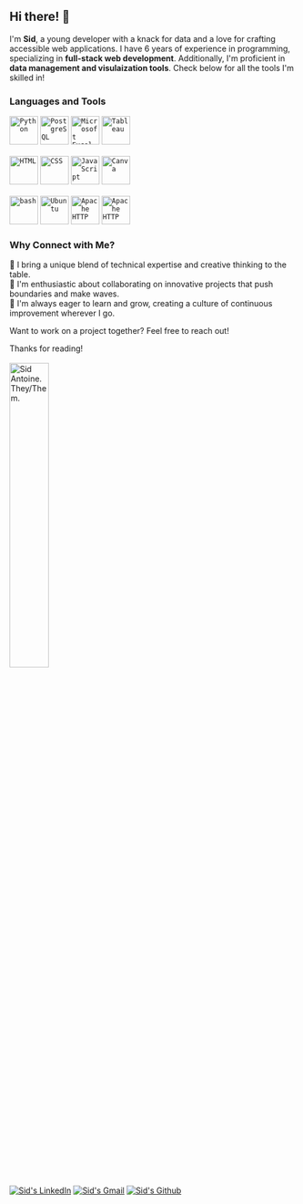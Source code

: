 ## Hi there! 🚀 

I'm **Sid**, a young developer with a knack for data and a love for crafting accessible web applications. I have 6 years of experience in programming, specializing in **full-stack web development**. Additionally, I'm proficient in **data management and visulaization tools**. Check below for all the tools I'm skilled in!

### **Languages and Tools**

<div>
	<code><img width="50" src="https://user-images.githubusercontent.com/25181517/183423507-c056a6f9-1ba8-4312-a350-19bcbc5a8697.png" alt="Python" title="Python"/></code>
	<code><img width="50" src="https://upload.wikimedia.org/wikipedia/commons/thumb/2/29/Postgresql_elephant.svg/640px-Postgresql_elephant.svg.png" alt="PostgreSQL" title="PostgreSQL"/></code>
  <code><img width="50" src="https://upload.wikimedia.org/wikipedia/commons/thumb/3/34/Microsoft_Office_Excel_%282019%E2%80%93present%29.svg/1101px-Microsoft_Office_Excel_%282019%E2%80%93present%29.svg.png" alt="Microsoft Excel" title="Microsoft Excel" /></code>
  <code><img width="50" src="https://cdn.worldvectorlogo.com/logos/tableau-software.svg" alt="Tableau" title="Tableau" /></code>
</div>
<br />
<div>
  <code><img width="50" src="https://user-images.githubusercontent.com/25181517/192158954-f88b5814-d510-4564-b285-dff7d6400dad.png" alt="HTML" title="HTML"/></code>
	<code><img width="50" src="https://user-images.githubusercontent.com/25181517/183898674-75a4a1b1-f960-4ea9-abcb-637170a00a75.png" alt="CSS" title="CSS"/></code>
	<code><img width="50" src="https://user-images.githubusercontent.com/25181517/117447155-6a868a00-af3d-11eb-9cfe-245df15c9f3f.png" alt="JavaScript" title="JavaScript"/></code>
	<code><img width="50" src="https://github-production-user-asset-6210df.s3.amazonaws.com/136815194/253220886-02494c7c-de6a-43a6-9293-6369696842ed.png" alt="Canva" title="Canva"/></code>
</div>
<br />
<div>
  	<code><img width="50" src="https://user-images.githubusercontent.com/25181517/192158606-7c2ef6bd-6e04-47cf-b5bc-da2797cb5bda.png" alt="bash" title="bash"/></code>
	  <code><img width="50" src="https://user-images.githubusercontent.com/25181517/186884153-99edc188-e4aa-4c84-91b0-e2df260ebc33.png" alt="Ubuntu" title="Ubuntu"/></code>
    <code><img width="50" height="50" src="https://upload.wikimedia.org/wikipedia/commons/thumb/7/7e/Apache_Feather_Logo.svg/128px-Apache_Feather_Logo.svg.png" alt="Apache HTTP" title="Apache HTTP" /></code>
      <code><img width="50" height="50" src="https://cdn3.iconfinder.com/data/icons/logos-and-brands-adobe/512/89_Digital_Ocean-512.png" alt="Apache HTTP" title="Apache HTTP" /></code>
</div>

### Why Connect with Me?
🌟 I bring a unique blend of technical expertise and creative thinking to the table. <br />
🌟 I'm enthusiastic about collaborating on innovative projects that push boundaries and make waves. <br />
🌟 I'm always eager to learn and grow, creating a culture of continuous improvement wherever I go. <br />

Want to work on a project together? Feel free to reach out!

Thanks for reading!
<br />
<br />
<img src="https://file.garden/ZX4p3i8pMXxJ-6Yx/github-readme/intro.gif" alt="Sid Antoine. They/Them." width="37%"/> <br />
<a href="https://www.linkedin.com/in/sid-antoine/"><img alt="Sid's LinkedIn" src="https://img.shields.io/badge/sidantoine-blue?style=flat&logo=linkedin&logoColor=white"></a> <a href="mailto:sidfarronantoine@gmail.com"><img alt="Sid's Gmail" src="https://img.shields.io/badge/sidfarronantoine-red?style=flat&logo=gmail&logoColor=white"></a> <a href="https://github.com/siddingducks"><img alt="Sid's Github" src="https://img.shields.io/badge/siddingducks-2dba4e?style=flat&logo=github&logoColor=white"></a>
